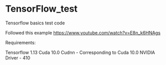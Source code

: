 # TensorFlow_test

Tensorflow basics test code

Followed this example
https://www.youtube.com/watch?v=E8n_k6HNAgs

Requirements: 

Tensorflow 1.13
Cuda 10.0
Cudnn - Corresponding to Cuda 10.0
NVIDIA Driver - 410
